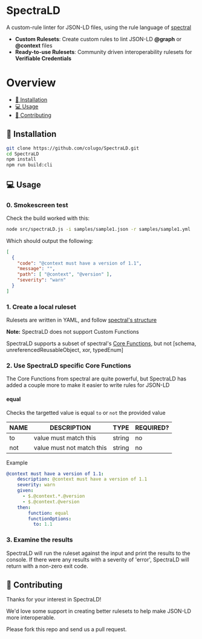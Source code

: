 # SpectraLD 

A custom-rule linter for JSON-LD files, using the rule language of [spectral](https://github.com/stoplightio/spectral)

- **Custom Rulesets**: Create custom rules to lint JSON-LD **@graph** or **@context** files
- **Ready-to-use Rulesets**: Community driven interoperability rulesets for **Verifiable Credentials**

# Overview

- [🧰 Installation](#-installation)
- [💻 Usage](#-usage)
- [👏 Contributing](#-contributing)

## 🧰 Installation


```bash
git clone https://github.com/colugo/SpectraLD.git
cd SpectraLD
npm install
npm run build:cli
```


## 💻 Usage

### 0. Smokescreen test

Check the build worked with this:

```bash
node src/spectraLD.js -i samples/sample1.json -r samples/sample1.yml
```

Which should output the following:

```json
[
  {
    "code": "@context must have a version of 1.1",
    "message": "",
    "path": [ "@context", "@version" ],
    "severity": "warn"
  }
]
```


### 1. Create a local ruleset

Rulesets are written in YAML, and follow [spectral's structure](https://docs.stoplight.io/docs/spectral/01baf06bdd05a-create-a-ruleset)

**Note:** SpectraLD does not support Custom Functions

SpectraLD supports a subset of spectral's [Core Functions](https://docs.stoplight.io/docs/spectral/cb95cf0d26b83-core-functions), but not [schema, unreferencedReusableObject, xor, typedEnum]

### 2. Use SpectraLD specific Core Functions


The Core Functions from spectral are quite powerful, but SpectraLD has added a couple more to make it easier to write rules for JSON-LD


#### equal

Checks the targetted value is equal `to` or `not` the provided value



| NAME | DESCRIPTION | TYPE | REQUIRED? |
| ---- | ----------- | ---- | --------- |
| to | value must match this | string | no |
| not | value must not match this | string | no |

Example

```yaml
@context must have a version of 1.1:
    description: @context must have a version of 1.1 
    severity: warn 
    given: 
      - $.@context.*.@version
      - $.@context.@version
    then: 
        function: equal 
        functionOptions:
          to: 1.1

```

### 3. Examine the results

SpectraLD will run the ruleset against the input and print the results to the console.
If there were any results with a severity of 'error', SpectraLD will return with a non-zero exit code. 


## 👏 Contributing

Thanks for your interest in SpectraLD!

We'd love some support in creating better rulesets to help make JSON-LD more interoperable.

Please fork this repo and send us a pull request.


